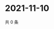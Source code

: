 # 2021-11-10

共 0 条

<!-- BEGIN WEIBO -->
<!-- 最后更新时间 Wed Nov 10 2021 00:13:04 GMT+0800 (China Standard Time) -->

<!-- END WEIBO -->
